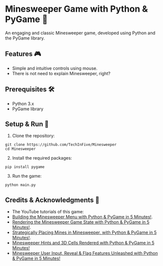 # Minesweeper Game with Python & PyGame 🐍

An engaging and classic Minesweeper game, developed using Python and the PyGame library. 

## Features 🎮

- Simple and intuitive controls using mouse.
- There is not need to explain Minesweeper, right?

## Prerequisites 🛠

- Python 3.x
- PyGame library

## Setup & Run 🚀

1. Clone the repository:
```
git clone https://github.com/TechInFive/Minesweeper
cd Minesweeper
```

2. Install the required packages:
```
pip install pygame
```

3. Run the game:
```
python main.py
```

## Credits & Acknowledgments 👏

- The YouTube tutorials of this game:
- [Building the Minesweeper Menu with Python & PyGame in 5 Minutes!](https://youtu.be/tBtD132V_O8).
- [Rendering the Minesweeper Game State with Python & PyGame in 5 Minutes!](https://youtu.be/NIZXqIxmlzc).
- [Strategically Placing Mines in Minesweeper, with Python & PyGame in 5 Minutes!](https://youtu.be/CQXBMX1lWyo).
- [Minesweeper Hints and 3D Cells Rendered with Python & PyGame in 5 Minutes!](https://youtu.be/tAvlZ1LaNlQ)
- [Minesweeper User Input, Reveal & Flag Features Unleashed with Python & PyGame in 5 Minutes!](https://youtu.be/TFBJs6BHK_U)
